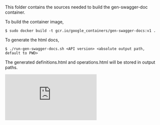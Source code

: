 This folder contains the sources needed to build the gen-swagger-doc container.

To build the container image, 

```
$ sudo docker build -t gcr.io/google_containers/gen-swagger-docs:v1 .
```

To generate the html docs,

```
$ ./run-gen-swagger-docs.sh <API version> <absolute output path, default to PWD>
```

The generated definitions.html and operations.html will be stored in output paths.


[![Analytics](https://kubernetes-site.appspot.com/UA-36037335-10/GitHub/hack/gen-swagger-doc/README.md?pixel)]()
